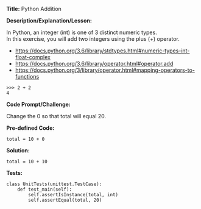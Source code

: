 __Title:__ Python Addition

__Description/Explanation/Lesson:__

In Python, an integer (int) is one of 3 distinct numeric types.  
In this exercise, you will add two integers using the plus (+) operator.
- https://docs.python.org/3.6/library/stdtypes.html#numeric-types-int-float-complex
- https://docs.python.org/3.6/library/operator.html#operator.add
- https://docs.python.org/3/library/operator.html#mapping-operators-to-functions
```
>>> 2 + 2
4
```

__Code Prompt/Challenge:__

Change the 0 so that total will equal 20.

__Pre-defined Code:__
```
total = 10 + 0
```

__Solution:__
```
total = 10 + 10
```

__Tests:__
```
class UnitTests(unittest.TestCase):
    def test_main(self):
        self.assertIsInstance(total, int)
        self.assertEqual(total, 20)
```
